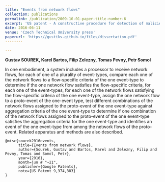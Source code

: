 ```yaml
---
title: "Events from network flows"
collection: publications
permalink: /publication/2009-10-01-paper-title-number-6
excerpt: 'US patent - A constructive procedure for detection of malicious network events from NetFlow traffic.'
date: 2016-06-11
venue: 'Czech Technical University press'
paperurl: 'https://gustiks.github.io/files/dissertation.pdf'
--------

---
```


**Gustav SOUREK, Karel Bartos, Filip Zelezny, Tomas Pevny, Petr Somol**

In one embodiment, a system includes a processor to receive network flows, for each of one of a plurality of event-types, compare each one of the network flows to a flow-specific criteria of the one event-type to determine if the one network flow satisfies the flow-specific criteria, for each one of the event-types, for each one of the network flows satisfying the flow-specific criteria of the one event-type, assign the one network flow to a proto-event of the one-event type, test different combinations of the network flows assigned to the proto-event of the one event-type against aggregation criteria of the one event-type to determine if one combination of the network flows assigned to the proto-event of the one event-type satisfies the aggregation criteria for the one event-type and identifies an event of the one event-type from among the network flows of the proto-event. Related apparatus and methods are also described.

```
@misc{sourek2016events,
      title={Events from network flows},
      author={Sourek, Gustav and Bartos, Karel and Zelezny, Filip and Pevny, Tomas and Somol, Petr},
      year={2016},
      month=jun # "~21",
      publisher={Google Patents},
      note={US Patent 9,374,383}
}
```
